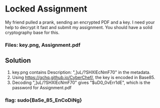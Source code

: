 # Locked Assignment

My friend pulled a prank, sending an encrypted PDF and a key. I need your help to decrypt it fast and submit my assignment. You should have a solid cryptography base for this.

### Files: key.png, Assignment.pdf

## Solution

1. key.png contains Description: ",]uL/?SHXlEcNmF70" in the metadata. 
2. Using https://gchq.github.io/CyberChef/, the key is encoded in Base85. 
3. Decoding ",]uL/?SHXlEcNmF70" gives "$uD0_0vErr1dE", which is the password for Assignment.pdf

### flag: sudo{BaSe_85_EnCoDiNg}
